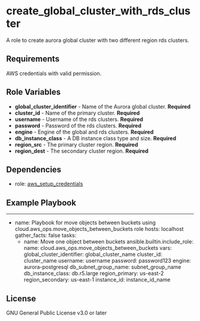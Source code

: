 create_global_cluster_with_rds_cluster
=========

A role to create aurora global cluster with two different region rds clusters.

Requirements
------------

AWS credentials with valid permission.

Role Variables
--------------
* **global_cluster_identifier** - Name of the Aurora global cluster. **Required**
* **cluster_id** - Name of the primary cluster. **Required**
* **username** - Username of the rds clusters. **Required**
* **password** - Password of the rds clusters. **Required**
* **engine** - Engine of the global and rds clusters. **Required**
* **db_instance_class** - A DB instance class type and size. **Required**
* **region_src** - The primary cluster region. **Required**
* **region_dest** - The secondary cluster region. **Required**

Dependencies
------------

- role: [aws_setup_credentials](../aws_setup_credentials/README.md)

Example Playbook
----------------
---
- name: Playbook for move objects between buckets using cloud.aws_ops.move_objects_between_buckets role
  hosts: localhost
  gather_facts: false
  tasks:
    - name: Move one object between buckets
      ansible.builtin.include_role:
        name: cloud.aws_ops.move_objects_between_buckets
      vars:
        global_cluster_identifier: global_cluster_name
        cluster_id: cluster_name
        username: username
        password: password123
        engine: aurora-postgresql
        db_subnet_group_name: subnet_group_name
        db_instance_class: db.r5.large
        region_primary: us-east-2
        region_secondary: us-east-1
        instance_id: instance_id_name

License
-------

GNU General Public License v3.0 or later

